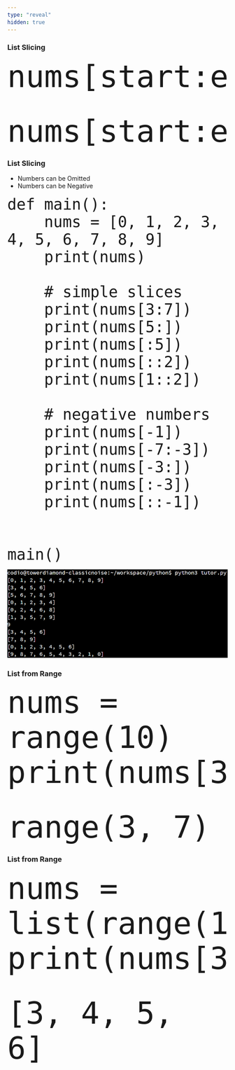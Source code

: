 ```yaml
---
type: "reveal"
hidden: true
---
```

<section>
    <h3>List Slicing</h3>
    <pre><code style="font-size: 70px; line-height: 80px" class="language-python stretch">nums[start:end]</code></pre>
	<br>
	<pre class="fragment"><code style="font-size: 70px; line-height: 80px" class="language-python stretch">nums[start:end:step]</code></pre>
</section>

<section>
    <h3>List Slicing</h3>
    <ul>
		<li>Numbers can be Omitted</li>
		<li>Numbers can be Negative</li>
</section>

<section>
    <pre><code style="font-size: 35px; line-height: 40px" class="language-python stretch">def main():
    nums = [0, 1, 2, 3, 4, 5, 6, 7, 8, 9]
    print(nums)<br>
    # simple slices
    print(nums[3:7])
    print(nums[5:])
    print(nums[:5])
    print(nums[::2])
    print(nums[1::2])<br>
    # negative numbers
    print(nums[-1])
    print(nums[-7:-3])
    print(nums[-3:])
    print(nums[:-3])
    print(nums[::-1])
<br>
main()
</code></pre>
</section>

<section>
	<img class="stretch plain" src="/images/lab13/output2.png">
</section>

<section>
    <h3>List from Range</h3>
    <pre><code style="font-size: 70px; line-height: 80px" class="language-python stretch">nums = range(10)
print(nums[3:7])</code></pre>
	<br>
	<pre class="fragment"><code style="font-size: 70px; line-height: 80px" class="language-plaintext stretch">range(3, 7)</code></pre>
</section>

<section>
    <h3>List from Range</h3>
    <pre><code style="font-size: 70px; line-height: 80px" class="language-python stretch">nums = list(range(10))
print(nums[3:7])</code></pre>
	<br>
	<pre class="fragment"><code style="font-size: 70px; line-height: 80px" class="language-plaintext stretch">[3, 4, 5, 6]</code></pre>
</section>
